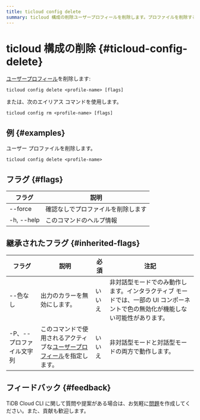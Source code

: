 ```yaml
---
title: ticloud config delete
summary: ticloud 構成の削除ユーザープロフィールを削除します。プロファイルを削除する際には、--forceフラグを使用して確認なしで削除することができます。また、-P、--プロファイル文字列フラグを使用してアクティブなユーザープロフィールを指定することができます。TiDB Cloud CLIに関する質問や提案がある場合は、問題を作成してください。貢献も歓迎します。
---
```


# ticloud 構成の削除 {#ticloud-config-delete}

[ユーザープロフィール](/tidb-cloud/cli-reference.md#user-profile)を削除します:

```shell
ticloud config delete <profile-name> [flags]
```

または、次のエイリアス コマンドを使用します。

```shell
ticloud config rm <profile-name> [flags]
```

## 例 {#examples}

ユーザー プロファイルを削除します。

```shell
ticloud config delete <profile-name>
```

## フラグ {#flags}

| フラグ        | 説明                |
| ---------- | ----------------- |
|  --force   | 確認なしでプロファイルを削除します |
| -h, --help | このコマンドのヘルプ情報      |

## 継承されたフラグ {#inherited-flags}

| フラグ            | 説明                                                                               | 必須  | 注記                                                                 |
| -------------- | -------------------------------------------------------------------------------- | --- | ------------------------------------------------------------------ |
| --色なし          | 出力のカラーを無効にします。                                                                   | いいえ | 非対話型モードでのみ動作します。インタラクティブ モードでは、一部の UI コンポーネントで色の無効化が機能しない可能性があります。 |
| -P、--プロファイル文字列 | このコマンドで使用されるアクティブな[ユーザープロフィール](/tidb-cloud/cli-reference.md#user-profile)を指定します。 | いいえ | 非対話型モードと対話型モードの両方で動作します。                                           |

## フィードバック {#feedback}

TiDB Cloud CLI に関して質問や提案がある場合は、お気軽に[問題](https://github.com/tidbcloud/tidbcloud-cli/issues/new/choose)を作成してください。また、貢献も歓迎します。
